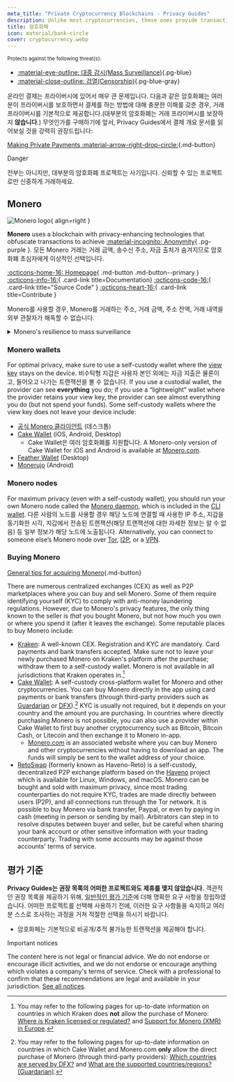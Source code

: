 ```yaml
---
meta_title: "Private Cryptocurrency Blockchains - Privacy Guides"
description: Unlike most cryptocurrencies, these ones provide transaction privacy by default. Monero is our top choice for obfuscating transaction information.
title: 암호화폐
icon: material/bank-circle
cover: cryptocurrency.webp
---
```


<small>Protects against the following threat(s):</small>

- [:material-eye-outline: 대중 감시(Mass Surveillance)](basics/common-threats.md#mass-surveillance-programs ""){.pg-blue}
- [:material-close-outline: 검열(Censorship)](basics/common-threats.md#avoiding-censorship ""){.pg-blue-gray}

온라인 결제는 프라이버시에 있어서 매우 큰 문제입니다. 다음과 같은 암호화폐는 여러분이 프라이버시를 보호하면서 결제를 하는 방법에 대해 충분한 이해를 갖춘 경우, 거래 프라이버시를 기본적으로 제공합니다.(대부분의 암호화폐는 거래 프라이버시를 보장하지 **않습니다**.) 무엇인가를 구매하기에 앞서, Privacy Guides에서 결제 개요 문서를 읽어보실 것을 강력히 권장드립니다:

[Making Private Payments :material-arrow-right-drop-circle:](advanced/payments.md ""){.md-button}

<div class="admonition danger" markdown>
<p class="admonition-title">Danger</p>

전부는 아니지만, 대부분의 암호화폐 프로젝트는 사기입니다. 신뢰할 수 있는 프로젝트로만 신중하게 거래하세요.

</div>

## Monero

<div class="admonition recommendation" markdown>

![Monero logo](assets/img/cryptocurrency/monero.svg){ align=right }

**Monero** uses a blockchain with privacy-enhancing technologies that obfuscate transactions to achieve [:material-incognito: Anonymity](basics/common-threats.md#anonymity-vs-privacy){ .pg-purple }. 모든 Monero 거래는 거래 금액, 송수신 주소, 자금 출처가 숨겨지므로 암호화폐 초심자에게 이상적인 선택입니다.

[:octicons-home-16: Homepage](https://getmonero.org){ .md-button .md-button--primary }
[:octicons-info-16:](https://getmonero.org/resources/user-guides){ .card-link title=Documentation}
[:octicons-code-16:](https://github.com/monero-project/monero){ .card-link title="Source Code" }
[:octicons-heart-16:](https://getmonero.org/get-started/contributing){ .card-link title=Contribute }

</details>

</div>

Monero를 사용할 경우, Monero를 거래하는 주소, 거래 금액, 주소 잔액, 거래 내역을 외부 관찰자가 해독할 수 없습니다.

<details class="info" markdown>
<summary>Monero's resilience to mass surveillance</summary>

In August 2021, CipherTrace [announced](https://web.archive.org/web/20240223224846/https://ciphertrace.com/enhanced-monero-tracing) enhanced Monero tracing capabilities for government agencies. 공개 포스트에 따르면, 미국 재무부의 금융 범죄 단속 네트워크(Financial Crimes Enforcement Network)는 2022년 말 CipherTrace의 'Monero 모듈'에 라이선스 자격을 [부여했습니다](https://sam.gov/opp/d12cbe9afbb94ca68006d0f006d355ac/view).

Monero 트랜잭션 그래프는 프라이버시 면에서 제한적입니다. 상대적으로 작은 링 서명(Ring Signature)으로 인해, 표적 공격에 취약합니다. Monero's privacy features have also been [called into question](https://web.archive.org/web/20180331203053/https://wired.com/story/monero-privacy) by some security researchers, and a number of severe vulnerabilities have been found and patched in the past, so the claims made by organizations like CipherTrace are not out of the question. 비트코인이나 다른 암호화폐처럼 대규모 감시 도구가 Monero에도 존재할 가능성은 낮지만, 추적 툴이 표적 수사에 효과가 있을 것은 확실합니다.

종합적으로, Monero는 가장 뛰어난 프라이버시 친화 암호화폐라고 충분히 말할 수 있지만, 프라이버시 주장은 (좋은 쪽으로든 나쁜 쪽으로든) 확실하게 입증된 바 **없습니다**. Monero가 항상 적절한 프라이버시를 보장할 수 있을 만큼 공격에 대한 복원력이 충분한지를 평가하기 위해서는 더 많은 시간과 연구가 필요합니다.

</details>

### Monero wallets

For optimal privacy, make sure to use a self-custody wallet where the [view key](https://getmonero.org/resources/moneropedia/viewkey.html) stays on the device. 비수탁형 지갑은 사용자 본인 외에는 자금 지출은 물론이고, 들어오고 나가는 트랜잭션을 볼 수 없습니다. If you use a custodial wallet, the provider can see **everything** you do; if you use a “lightweight” wallet where the provider retains your view key, the provider can see almost everything you do (but not spend your funds). Some self-custody wallets where the view key does not leave your device include:

- [공식 Monero 클라이언트](https://getmonero.org/downloads) (데스크톱)
- [Cake Wallet](https://cakewallet.com) (iOS, Android, Desktop)
    - Cake Wallet은 여러 암호화폐를 지원합니다. A Monero-only version of Cake Wallet for iOS and Android is available at [Monero.com](https://monero.com).
- [Feather Wallet](https://featherwallet.org) (Desktop)
- [Monerujo](https://monerujo.io) (Android)

### Monero nodes

For maximum privacy (even with a self-custody wallet), you should run your own Monero node called the [Monero daemon](https://docs.getmonero.org/interacting/monerod-reference), which is included in the [CLI wallet](https://getmonero.org/downloads/#cli). 다른 사람의 노드를 사용할 경우 해당 노드에 연결할 때 사용한 IP 주소, 지갑을 동기화한 시각, 지갑에서 전송된 트랜잭션(해당 트랜잭션에 대한 자세한 정보는 알 수 없음) 등 일부 정보가 해당 노드에 노출됩니다. Alternatively, you can connect to someone else’s Monero node over [Tor](alternative-networks.md#tor), [I2P](alternative-networks.md#i2p-the-invisible-internet-project), or a [VPN](vpn.md).

### Buying Monero

[General tips for acquiring Monero](advanced/payments.md#acquisition ""){.md-button}

There are numerous centralized exchanges (CEX) as well as P2P marketplaces where you can buy and sell Monero. Some of them require identifying yourself (KYC) to comply with anti-money laundering regulations. However, due to Monero's privacy features, the only thing known to the seller is *that* you bought Monero, but not how much you own or where you spend it (after it leaves the exchange). Some reputable places to buy Monero include:

- [Kraken](https://kraken.com): A well-known CEX. Registration and KYC are mandatory. Card payments and bank transfers accepted. Make sure not to leave your newly purchased Monero on Kraken's platform after the purchase; withdraw them to a self-custody wallet. Monero is not available in all jurisdictions that Kraken operates in.[^1]
- [Cake Wallet](https://cakewallet.com): A self-custody cross-platform wallet for Monero and other cryptocurrencies. You can buy Monero directly in the app using card payments or bank transfers (through third-party providers such as [Guardarian](https://guardarian.com) or [DFX](https://dfx.swiss)).[^2] KYC is usually not required, but it depends on your country and the amount you are purchasing. In countries where directly purchasing Monero is not possible, you can also use a provider within Cake Wallet to first buy another cryptocurrency such as Bitcoin, Bitcoin Cash, or Litecoin and then exchange it to Monero in-app.
    - [Monero.com](https://monero.com) is an associated website where you can buy Monero and other cryptocurrencies without having to download an app. The funds will simply be sent to the wallet address of your choice.
- [RetoSwap](https://retoswap.com) (formerly known as Haveno-Reto) is a self-custody, decentralized P2P exchange platform based on the [Haveno](https://haveno.exchange) project which is available for Linux, Windows, and macOS. Monero can be bought and sold with maximum privacy, since most trading counterparties do not require KYC, trades are made directly between users (P2P), and all connections run through the Tor network. It is possible to buy Monero via bank transfer, Paypal, or even by paying in cash (meeting in person or sending by mail). Arbitrators can step in to resolve disputes between buyer and seller, but be careful when sharing your bank account or other sensitive information with your trading counterparty. Trading with some accounts may be against those accounts' terms of service.

## 평가 기준

**Privacy Guides는 권장 목록의 어떠한 프로젝트와도 제휴를 맺지 않았습니다.** 객관적인 권장 목록을 제공하기 위해, [일반적인 평가 기준](about/criteria.md)에 더해 명확한 요구 사항을 정립하였습니다. 어떠한 프로젝트를 선택해 사용하기 전에, 이러한 요구 사항들을 숙지하고 여러분 스스로 조사하는 과정을 거쳐 적절한 선택을 하시기 바랍니다.

- 암호화페는 기본적으로 비공개/추적 불가능한 트랜잭션을 제공해야 합니다.

<div class="admonition tip" markdown>
<p class="admonition-title">Important notices</p>

The content here is not legal or financial advice. We do not endorse or encourage illicit activities, and we do not endorse or encourage anything which violates a company's terms of service. Check with a professional to confirm that these recommendations are legal and available in your jurisdiction. [See all notices](about/notices.md).

</div>

[^1]: You may refer to the following pages for up-to-date information on countries in which Kraken does **not** allow the purchase of Monero: [Where is Kraken licensed or regulated?](https://support.kraken.com/hc/en-us/articles/where-is-kraken-licensed-or-regulated) and [Support for Monero (XMR) in Europe](https://support.kraken.com/hc/en-us/articles/support-for-monero-xmr-in-europe).
[^2]: You may refer to the following pages for up-to-date information on countries in which Cake Wallet and Monero.com **only** allow the direct purchase of Monero (through third-party providers): [Which countries are served by DFX?](https://docs.dfx.swiss/en/faq.html#which-countries-are-served-by-dfx) and [What are the supported countries/regions? (Guardarian)](https://guardarian.freshdesk.com/support/solutions/articles/80001151826-what-are-the-supported-countries-regions).
